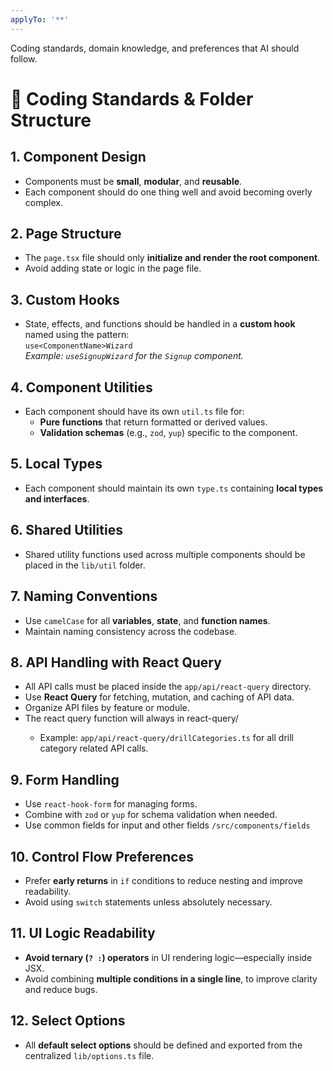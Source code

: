 ```yaml
---
applyTo: '**'
---
```


Coding standards, domain knowledge, and preferences that AI should follow.

# 🧠 Coding Standards & Folder Structure

## 1. Component Design

- Components must be **small**, **modular**, and **reusable**.
- Each component should do one thing well and avoid becoming overly complex.

## 2. Page Structure

- The `page.tsx` file should only **initialize and render the root component**.
- Avoid adding state or logic in the page file.

## 3. Custom Hooks

- State, effects, and functions should be handled in a **custom hook** named using the pattern:  
  `use<ComponentName>Wizard`  
  _Example: `useSignupWizard` for the `Signup` component._

## 4. Component Utilities

- Each component should have its own `util.ts` file for:
  - **Pure functions** that return formatted or derived values.
  - **Validation schemas** (e.g., `zod`, `yup`) specific to the component.

## 5. Local Types

- Each component should maintain its own `type.ts` containing **local types and interfaces**.

## 6. Shared Utilities

- Shared utility functions used across multiple components should be placed in the `lib/util` folder.

## 7. Naming Conventions

- Use `camelCase` for all **variables**, **state**, and **function names**.
- Maintain naming consistency across the codebase.

## 8. API Handling with React Query

- All API calls must be placed inside the `app/api/react-query` directory.
- Use **React Query** for fetching, mutation, and caching of API data.
- Organize API files by feature or module.
- The react query function will always in react-query/<file-name>
  - Example: `app/api/react-query/drillCategories.ts` for all drill category related API calls.

## 9. Form Handling

- Use `react-hook-form` for managing forms.
- Combine with `zod` or `yup` for schema validation when needed.
- Use common fields for input and other fields `/src/components/fields`

## 10. Control Flow Preferences

- Prefer **early returns** in `if` conditions to reduce nesting and improve readability.
- Avoid using `switch` statements unless absolutely necessary.

## 11. UI Logic Readability

- **Avoid ternary (`? :`) operators** in UI rendering logic—especially inside JSX.
- Avoid combining **multiple conditions in a single line**, to improve clarity and reduce bugs.

## 12. Select Options

- All **default select options** should be defined and exported from the centralized `lib/options.ts` file.
